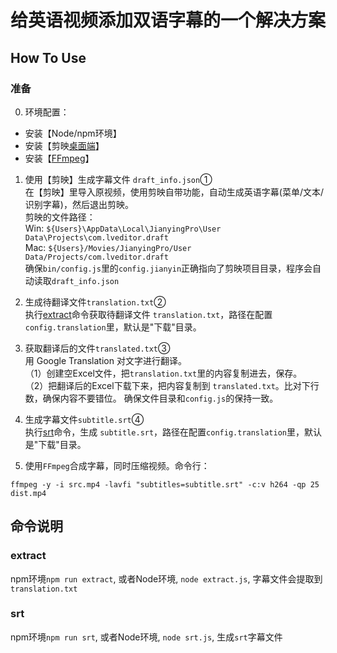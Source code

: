 # 给英语视频添加双语字幕的一个解决方案
## How To Use
### 准备
0. 环境配置：  
  * 安装【Node/npm环境】  
  * 安装【剪映[桌面端](https://lv.ulikecam.com/)】  
  * 安装【[FFmpeg](http://ffmpeg.org/download.html)】
   
1. 使用【剪映】生成字幕文件 `draft_info.json`①  
  在【剪映】里导入原视频，使用剪映自带功能，自动生成英语字幕(菜单/文本/识别字幕)，然后退出剪映。  
  剪映的文件路径：  
   Win: `${Users}\AppData\Local\JianyingPro\User Data\Projects\com.lveditor.draft`  
   Mac: `${Users}/Movies/JianyingPro/User Data/Projects/com.lveditor.draft`  
  确保`bin/config.js`里的`config.jianyin`正确指向了剪映项目目录，程序会自动读取`draft_info.json`
   
2. 生成待翻译文件`translation.txt`②  
  执行[extract](#extract)命令获取待翻译文件 `translation.txt`，路径在配置`config.translation`里，默认是"下载"目录。
   
3. 获取翻译后的文件`translated.txt`③  
  用 Google Translation 对文字进行翻译。  
  （1）创建空Excel文件，把`translation.txt`里的内容复制进去，保存。  
  （2）把翻译后的Excel下载下来，把内容复制到 `translated.txt`。比对下行数，确保内容不要错位。
  确保文件目录和`config.js`的保持一致。
   
4. 生成字幕文件`subtitle.srt`④  
  执行[srt](#srt)命令，生成 `subtitle.srt`，路径在配置`config.translation`里，默认是"下载"目录。

5. 使用`FFmpeg`合成字幕，同时压缩视频。命令行：  
```
ffmpeg -y -i src.mp4 -lavfi "subtitles=subtitle.srt" -c:v h264 -qp 25 dist.mp4
```

## 命令说明
### extract
npm环境`npm run extract`, 或者Node环境, `node extract.js`, 字幕文件会提取到 `translation.txt`
### srt
npm环境`npm run srt`, 或者Node环境, `node srt.js`, 生成`srt`字幕文件  
